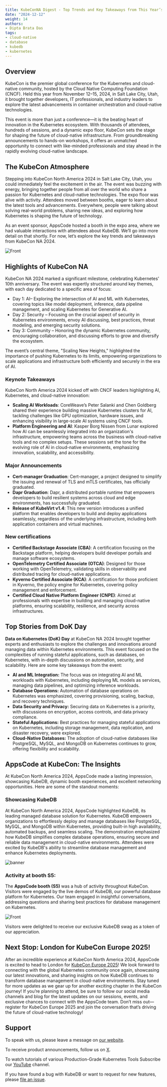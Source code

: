 ```yaml
---
title: KubeConNA Digest - Top Trends and Key Takeaways from This Year’s Event by AppsCode
date: "2024-12-12"
weight: 14
authors:
- Dipta Brata Das
tags:
- cloud-native
- database
- kubedb
- kubernetes
---
```


## Overview

KubeCon is the premier global conference for the Kubernetes and cloud-native community, hosted by the Cloud Native Computing Foundation (CNCF). Held this year from November 12–15, 2024, in Salt Lake City, Utah, it brought together developers, IT professionals, and industry leaders to explore the latest advancements in container orchestration and cloud-native technologies.

This event is more than just a conference—it is the beating heart of innovation in the Kubernetes ecosystem. With thousands of attendees, hundreds of sessions, and a dynamic expo floor, KubeCon sets the stage for shaping the future of cloud-native infrastructure. From groundbreaking announcements to hands-on workshops, it offers an unmatched opportunity to connect with like-minded professionals and stay ahead in the rapidly evolving cloud-native landscape.

## The KubeCon Atmosphere
Stepping into KubeCon North America 2024 in Salt Lake City, Utah, you could immediately feel the excitement in the air. The event was buzzing with energy, bringing together people from all over the world who share a passion for Kubernetes and cloud-native technologies. 
The expo floor was alive with activity. Attendees moved between booths, eager to learn about the latest tools and advancements. Everywhere, people were talking about solving real-world problems, sharing new ideas, and exploring how Kubernetes is shaping the future of technology. 

As an event sponsor, AppsCode hosted a booth in the expo area, where we had valuable interactions with attendees about KubeDB. We’ll go into more detail on that shortly. For now, let’s explore the key trends and takeaways from KubeCon NA 2024.

![Front](kubeconfront.jpg)

## Highlights of KubeCon NA

KubeCon NA 2024 marked a significant milestone, celebrating Kubernetes' 10th anniversary. The event was expertly structured around key themes, with each day dedicated to a specific area of focus:

* Day 1: AI– Exploring the intersection of AI and ML with Kubernetes, covering topics like model deployment, inference, data pipeline management, and scaling Kubernetes for Generative AI.
* Day 2: Security – Focusing on the crucial aspect of security in Kubernetes environments, envoy AI discussing, best practices, threat modeling, and emerging security solutions.
* Day 3: Community – Honoring the dynamic Kubernetes community, encouraging collaboration, and discussing efforts to grow and diversify the ecosystem.

The event’s central theme, "Scaling New Heights," highlighted the importance of pushing Kubernetes to its limits, empowering organizations to scale applications and infrastructure both efficiently and securely in the era of AI.

### Keynote Takeaways
KubeCon North America 2024 kicked off with CNCF leaders highlighting AI, Kubernetes, and cloud-native innovation:

* __Scaling AI Workloads__: CoreWeave’s Peter Salanki and Chen Goldberg shared their experience building massive Kubernetes clusters for AI, tackling challenges like GPU optimization, hardware issues, and enhancing visibility in large-scale AI systems using CNCF tools.
* __Platform Engineering and AI__: Kasper Borg Nissen from Lunar explored how AI can be seamlessly integrated into an organization's infrastructure, empowering teams across the business with cloud-native tools and no complex setups.
These sessions set the tone for the evolving role of AI in cloud-native environments, emphasizing innovation, scalability, and accessibility.

### Major Announcements
* __Cert-manager Graduation__: Cert-manager, a project designed to simplify the issuing and renewal of TLS and mTLS certificates, has officially graduated.
* __Dapr Graduation__: Dapr, a distributed portable runtime that empowers developers to build resilient systems across cloud and edge environments, has successfully graduated.
* __Release of KubeVirt v1.4__: This new version introduces a unified platform that enables developers to build and deploy applications seamlessly, regardless of the underlying infrastructure, including both application containers and virtual machines.

### New certifications
* __Certified Backstage Associate (CBA)__: A certification focusing on the Backstage platform, helping developers build developer portals and manage software ecosystems.
* __OpenTelemetry Certified Associate (OTCA)__: Designed for those working with OpenTelemetry, validating skills in observability and distributed tracing for cloud-native applications.
* __Kyverno Certified Associate (KCA)__: A certification for those proficient in Kyverno, the policy engine for Kubernetes, covering policy management and enforcement.
* __Certified Cloud Native Platform Engineer (CNPE)__: Aimed at professionals with expertise in building and managing cloud-native platforms, ensuring scalability, resilience, and security across infrastructures.

## Top Stories from DoK Day
__Data on Kubernetes (DoK) Day__ at KubeCon NA 2024 brought together experts and enthusiasts to explore the challenges and innovations around managing data within Kubernetes environments. This event focused on the complexities of running stateful applications, such as databases, on Kubernetes, with in-depth discussions on automation, security, and scalability. Here are some key takeaways from the event:
* __AI and ML Integration:__
The focus was on integrating AI and ML workloads with Kubernetes, including deploying ML models as services, managing data pipelines, and optimizing inference workloads.
* __Database Operations:__
Automation of database operations on Kubernetes was emphasized, covering provisioning, scaling, backup, and recovery techniques.
* __Data Security and Privacy:__
Securing data on Kubernetes is a priority, with discussions on encryption, access controls, and data privacy compliance.
* __Stateful Applications:__
Best practices for managing stateful applications on Kubernetes, including storage management, data replication, and disaster recovery, were explored.
* __Cloud-Native Databases:__
The adoption of cloud-native databases like PostgreSQL, MySQL, and MongoDB on Kubernetes continues to grow, offering flexibility and scalability.


## AppsCode at KubeCon: The Insights

At KubeCon North America 2024, AppsCode made a lasting impression, showcasing KubeDB, dynamic booth experiences, and excellent networking opportunities. Here are some of the standout moments:

### Showcasing KubeDB 
At KubeCon North America 2024, AppsCode highlighted KubeDB, its leading managed database solution for Kubernetes. KubeDB empowers organizations to effortlessly deploy and manage databases like PostgreSQL, MySQL, and MongoDB within Kubernetes, providing built-in high availability, automated backups, and seamless scaling. The demonstration emphasized how KubeDB simplifies complex database operations, ensuring secure and reliable data management in cloud-native environments. Attendees were excited by KubeDB's ability to streamline database management and enhance Kubernetes deployments.

![banner](kubecon_banner.jpg)


### Activity at booth S5: 

The __AppsCode booth (S5)__ was a hub of activity throughout KubeCon. Visitors were engaged by the live demos of KubeDB, our powerful database platform for Kubernetes. Our team engaged in insightful conversations, addressing questions and sharing best practices for database management on Kubernetes. 

![Front](Kubecon_booth.jpg)


Visitors were delighted to receive our exclusive KubeDB swag as a token of our appreciation.



## Next Stop: London for KubeCon Europe 2025!
After an incredible experience at KubeCon North America 2024, AppsCode is excited to head to London for [KubeCon Europe 2025](https://events.linuxfoundation.org/kubecon-cloudnativecon-europe/)! We look forward to connecting with the global Kubernetes community once again, showcasing our latest innovations, and sharing insights on how KubeDB continues to transform database management in cloud-native environments. Stay tuned for more updates as we gear up for another exciting chapter in the KubeCon journey!
If you’re planning to attend, be sure to follow our social media channels and blog for the latest updates on our sessions, events, and exclusive chances to connect with the AppsCode team. Don’t miss out—register for KubeCon Europe 2025 and join the conversation that’s driving the future of cloud-native technology!

## Support

To speak with us, please leave a message on [our website](https://appscode.com/contact/).

To receive product announcements, follow us on [X](https://twitter.com/KubeDB).

To watch tutorials of various Production-Grade Kubernetes Tools Subscribe our [YouTube](https://youtube.com/@appscode) channel.

If you have found a bug with KubeDB or want to request for new features, please [file an issue](https://github.com/kubedb/project/issues/new).











